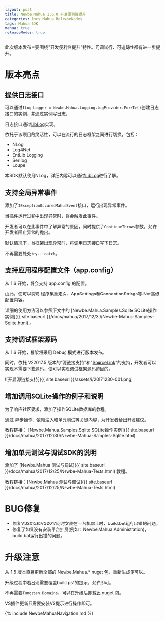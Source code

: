 ```yaml
---
layout: post
title: Newbe.Mahua 1.6.0 开发便利性提升
categories: Docs Mahua ReleaseNodes
tags: Mahua SDK
mahua: true
releaseNodes: true
---
```


此次版本发布主要围绕"开发便利性提升"特性。可调试行、可追踪性都有进一步提升。

# 版本亮点

## 提供日志接口

可以通过`ILog Logger = Newbe.Mahua.Logging.LogProvider.For<T>()`创建日志接口的实例，并通过实例写日志。

日志接口通过[LibLog](https://github.com/damianh/LibLog)实现。

依托于该项目的灵活性，可以在流行的日志框架之间进行切换，包括：

- NLog
- Log4Net
- EntLib Logging
- Serilog
- Loupe

本SDK默认使用NLog，详细内容可以通过[LibLog](https://github.com/damianh/LibLog)进行了解。

## 支持全局异常事件

添加了`IExceptionOccuredMahuaEvent`接口，运行出现异常事件。

当插件运行过程中出现异常时，将会触发此事件。

开发者可以在此事件中了解异常的原因，同时提供了`ContinueThrows`参数，允许开发者阻止异常的抛出。

默认情况下，当框架出现异常时，将调用日志接口写下日志。

不再需要处处`try...catch`。

## 支持应用程序配置文件（app.config）

从 1.6 开始，将会支持 app.config 的配置。

由此，便可以实现 程序集重定向、AppSettings和ConnectionStrings等.Net高级配置内容。

详细的使用方法可以参照下文中的 [Newbe.Mahua.Samples.Sqlite SQLite操作实例]({{ site.baseurl }}/docs/mahua/2017/12/30/Newbe-Mahua-Samples-Sqlite.html) 。

## 支持调试框架源码

从 1.6 开始，框架将采用 Debug 模式进行版本发布。

同时，依托 VS2017.5 版本的"源链接支持"和"[SourceLink](https://github.com/ctaggart/SourceLink)"的支持，开发者可以实现不需要下载源码，便可以实现调试框架源码的目的。

![开启源链接支持]({{ site.baseurl }}/assets/i/20171230-001.png)

## 增加调用SQLite操作的例子和说明

为了响应社区要求，添加了操作SQLite数据库的教程。

通过 异步操作、依赖注入和单元测试等关键内容，为开发者给出开发建议。

教程链接： [Newbe.Mahua.Samples.Sqlite SQLite操作实例]({{ site.baseurl }}/docs/mahua/2017/12/30/Newbe-Mahua-Samples-Sqlite.html)

## 增加单元测试与调试SDK的说明

添加了 [Newbe.Mahua 测试与调试]({{ site.baseurl }}/docs/mahua/2017/12/25/Newbe-Mahua-Tests.html) 教程。

教程链接：[Newbe.Mahua 测试与调试]({{ site.baseurl }}/docs/mahua/2017/12/25/Newbe-Mahua-Tests.html)

# BUG修复

- 修复VS2015和VS2017同时安装在一台机器上时，build.bat运行出错的问题。
- 修复了如果没有安装平台扩展(例如：Newbe.Mahua.Administration)，build.bat运行出错的问题。

# 升级注意

从 1.5 版本直接更新全部的 Newbe.Mahua.* nuget 包，重新生成便可以。

升级过程中若出现需要覆盖build.ps1的提示，允许即可。

不再需要`Tungsten.Domains`，可以在升级后卸载此 nuget 包。

VS插件更新只需要安装VS提示进行操作即可。

{% include NewbeMahuaNavigation.md %}
